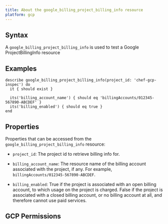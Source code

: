 ```yaml
---
title: About the google_billing_project_billing_info resource
platform: gcp
---
```


## Syntax
A `google_billing_project_billing_info` is used to test a Google ProjectBillingInfo resource

## Examples
```
describe google_billing_project_billing_info(project_id: 'chef-gcp-inspec') do
  it { should exist }

  its('billing_account_name') { should eq 'billingAccounts/012345-567890-ABCDEF' }
  its('billing_enabled') { should eq true }
end
```

## Properties
Properties that can be accessed from the `google_billing_project_billing_info` resource:


  * `project_id`: The project id to retrieve billing info for.

  * `billing_account_name`: The resource name of the billing account associated with the project, if any. For example, `billingAccounts/012345-567890-ABCDEF`.

  * `billing_enabled`: True if the project is associated with an open billing account, to which usage on the project is charged. False if the project is associated with a closed billing account, or no billing account at all, and therefore cannot use paid services.


## GCP Permissions
